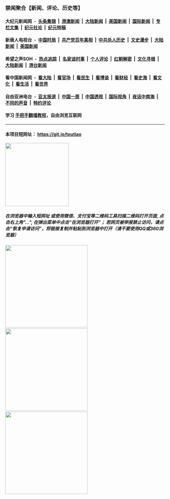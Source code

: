 ### 禁闻聚合【新闻、评论、历史等】

#### 大纪元新闻网 &nbsp;-&nbsp; [头条集锦](indexes/E头条集锦.md?t=03172202) &nbsp;|&nbsp; [港澳新闻](indexes/E港澳新闻.md?t=03172202)  &nbsp;|&nbsp; [大陆新闻](indexes/E大陆新闻.md?t=03172202) &nbsp;|&nbsp; [美国新闻](indexes/E美国新闻.md?t=03172202) &nbsp;|&nbsp; [国际新闻](indexes/E国际新闻.md?t=03172202) &nbsp;|&nbsp; [专栏文集](indexes/E专栏文集.md?t=03172202) &nbsp;|&nbsp; [纪元社论](indexes/E纪元社论.md?t=03172202) &nbsp;|&nbsp; [纪元特稿](indexes/E纪元特稿.md?t=03172202) 

#### 新唐人电视台 &nbsp;-&nbsp; [中国时局](indexes/N中国时局.md?t=03172202) &nbsp;|&nbsp; [共产党百年真相](indexes/N共产党百年真相.md?t=03172202) &nbsp;|&nbsp; [中共杀人历史](indexes/N中共杀人历史.md?t=03172202) &nbsp;|&nbsp; [文史漫步](indexes/N文史漫步.md?t=03172202) &nbsp;|&nbsp; [大陆新闻](indexes/N大陆新闻.md?t=03172202) &nbsp;|&nbsp; [美国新闻](indexes/N美国新闻.md?t=03172202)

#### 希望之声SOH &nbsp;-&nbsp; [热点追踪](indexes/H热点追踪.md?t=03172202) &nbsp;|&nbsp; [名家谈时事](indexes/H名家谈时事.md?t=03172202) &nbsp;|&nbsp; [个人评论](indexes/H个人评论.md?t=03172202)  &nbsp;|&nbsp; [红朝解密](indexes/H红朝解密.md?t=03172202) &nbsp;|&nbsp; [文化寻根](indexes/H文化寻根.md?t=03172202) &nbsp;|&nbsp; [大陆新闻](indexes/H大陆新闻.md?t=03172202) &nbsp;|&nbsp; [港台新闻](indexes/H港台新闻.md?t=03172202)

#### 看中国新闻网 &nbsp;-&nbsp; [看大陆](indexes/S看大陆.md?t=03172202) &nbsp;|&nbsp; [看官场](indexes/S看官场.md?t=03172202) &nbsp;|&nbsp; [看民生](indexes/S看民生.md?t=03172202)  &nbsp;|&nbsp; [看博谈](indexes/S看博谈.md?t=03172202) &nbsp;|&nbsp; [看财经](indexes/S看财经.md?t=03172202) &nbsp;|&nbsp; [看史海](indexes/S看史海.md?t=03172202) &nbsp;|&nbsp; [看文化](indexes/S看文化.md?t=03172202) &nbsp;|&nbsp; [看生活](indexes/S看生活.md?t=03172202) &nbsp;|&nbsp; [看世界](indexes/S看世界.md?t=03172202)

#### 自由亚洲电台 &nbsp;-&nbsp; [亚太报道](indexes/R亚太报道.md?t=03172202) &nbsp;|&nbsp; [中国一周](indexes/R中国一周.md?t=03172202) &nbsp;|&nbsp; [中国透视](indexes/R中国透视.md?t=03172202)  &nbsp;|&nbsp; [国际视角](indexes/R国际视角.md?t=03172202) &nbsp;|&nbsp; [夜话中南海](indexes/R夜话中南海.md?t=03172202) &nbsp;|&nbsp; [不同的声音](indexes/R不同的声音.md?t=03172202) &nbsp;|&nbsp; [特约评论](indexes/R特约评论.md?t=03172202)

#### 学习 [手把手翻墙教程](https://github.com/gfw-breaker/guides/wiki)，自由浏览互联网

----

#### 本项目短网址： https://git.io/toutiao
<img src="https://raw.githubusercontent.com/gfw-breaker/banned-news/master/scripts/img/qr.png" width="200px"/>  

##### 在浏览器中输入短网址 或使用微信、支付宝等二维码工具扫描二维码打开页面, 点击右上角"...", 在弹出菜单中点击“在浏览器打开”； 若网页被举报禁止访问，请点击“恢复申请访问”，将链接复制并粘贴到浏览器中打开（请不要使用QQ或360浏览器）

<img src="https://raw.githubusercontent.com/gfw-breaker/banned-news/master/scripts/img/1.png" width="260px"/> &nbsp; <img src="https://raw.githubusercontent.com/gfw-breaker/banned-news/master/scripts/img/2.png" width="260px"/> &nbsp; <img src="https://raw.githubusercontent.com/gfw-breaker/banned-news/master/scripts/img/3.png" width="260px"/>
